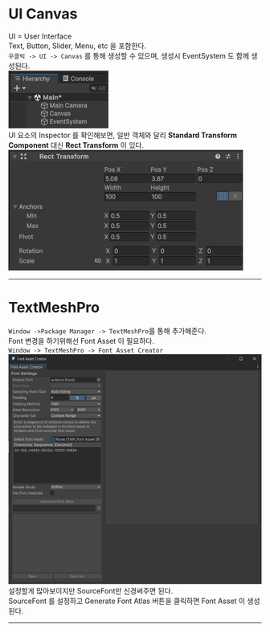# UI Canvas
UI = User Interface</br>
Text, Button, Slider, Menu, etc 을 포함한다.</br>
`우클릭 -> UI -> Canvas` 를 통해 생성할 수 있으며, 생성시 EventSystem 도 함께 생성된다.</br>
![](./img/Pasted%20image%2020250523093942.png)</br>
UI 요소의 Inspector 를 확인해보면, 일반 객체와 달리 **Standard Transform Component** 대신 **Rect Transform** 이 있다.</br>
![](./img/Pasted%20image%2020250523103644.png)</br>

---
# TextMeshPro
`Window ->Package Manager -> TextMeshPro`를 통해 추가해준다.</br>
Font 변경을 하기위해선 Font Asset 이 필요하다.</br>
`Window -> TextMeshPro -> Font Asset Creator` </br>
![500](./img/Pasted%20image%2020250523135316.png)</br>
설정할게 많아보이지만 SourceFont만 신경써주면 된다.</br>
SourceFont 를 설정하고 Generate Font Atlas 버튼을 클릭하면 Font Asset 이 생성된다.</br>



---